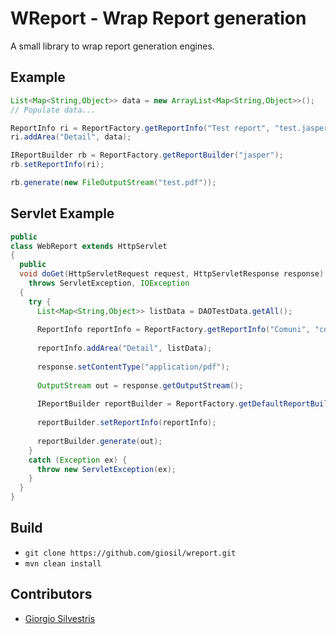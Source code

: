 # WReport - Wrap Report generation

A small library to wrap report generation engines.

## Example

```java
List<Map<String,Object>> data = new ArrayList<Map<String,Object>>();
// Populate data...

ReportInfo ri = ReportFactory.getReportInfo("Test report", "test.jasper");
ri.addArea("Detail", data);

IReportBuilder rb = ReportFactory.getReportBuilder("jasper");
rb.setReportInfo(ri);

rb.generate(new FileOutputStream("test.pdf"));
```

## Servlet Example
```java
public 
class WebReport extends HttpServlet
{
  public 
  void doGet(HttpServletRequest request, HttpServletResponse response) 
    throws ServletException, IOException 
  {
    try {
      List<Map<String,Object>> listData = DAOTestData.getAll();
      
      ReportInfo reportInfo = ReportFactory.getReportInfo("Comuni", "comuni.jasper");
      
      reportInfo.addArea("Detail", listData);
      
      response.setContentType("application/pdf");
      
      OutputStream out = response.getOutputStream();
      
      IReportBuilder reportBuilder = ReportFactory.getDefaultReportBuilder();
      
      reportBuilder.setReportInfo(reportInfo);
      
      reportBuilder.generate(out);
    } 
    catch (Exception ex) {
      throw new ServletException(ex);
    }
  }
}
```

## Build

- `git clone https://github.com/giosil/wreport.git`
- `mvn clean install`

## Contributors

* [Giorgio Silvestris](https://github.com/giosil)
